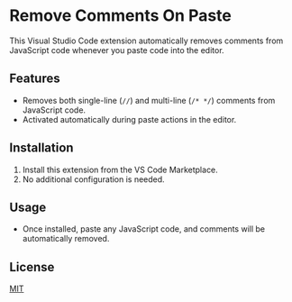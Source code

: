 # Remove Comments On Paste

This Visual Studio Code extension automatically removes comments from JavaScript code whenever you paste code into the editor.

## Features

- Removes both single-line (`//`) and multi-line (`/* */`) comments from JavaScript code.
- Activated automatically during paste actions in the editor.

## Installation

1. Install this extension from the VS Code Marketplace.
2. No additional configuration is needed.

## Usage

- Once installed, paste any JavaScript code, and comments will be automatically removed.

## License

[MIT](LICENSE)
